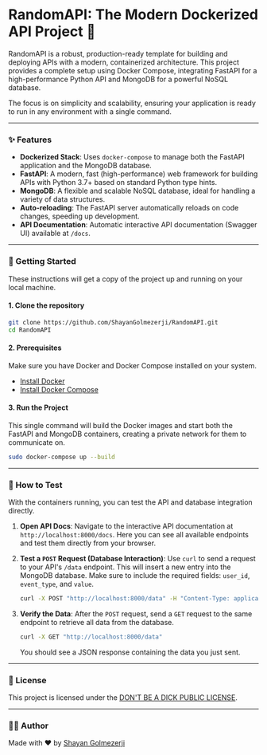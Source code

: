 # RandomAPI: The Modern Dockerized API Project 🚀

RandomAPI is a robust, production-ready template for building and deploying APIs with a modern, containerized architecture. This project provides a complete setup using Docker Compose, integrating FastAPI for a high-performance Python API and MongoDB for a powerful NoSQL database.

The focus is on simplicity and scalability, ensuring your application is ready to run in any environment with a single command.

-----

### ✨ Features

  * **Dockerized Stack**: Uses `docker-compose` to manage both the FastAPI application and the MongoDB database.
  * **FastAPI**: A modern, fast (high-performance) web framework for building APIs with Python 3.7+ based on standard Python type hints.
  * **MongoDB**: A flexible and scalable NoSQL database, ideal for handling a variety of data structures.
  * **Auto-reloading**: The FastAPI server automatically reloads on code changes, speeding up development.
  * **API Documentation**: Automatic interactive API documentation (Swagger UI) available at `/docs`.

-----

### 🚀 Getting Started

These instructions will get a copy of the project up and running on your local machine.

#### 1\. Clone the repository

```bash
git clone https://github.com/ShayanGolmezerji/RandomAPI.git
cd RandomAPI
```

#### 2\. Prerequisites

Make sure you have Docker and Docker Compose installed on your system.

  * [Install Docker](https://docs.docker.com/get-docker/)
  * [Install Docker Compose](https://docs.docker.com/compose/install/)

#### 3\. Run the Project

This single command will build the Docker images and start both the FastAPI and MongoDB containers, creating a private network for them to communicate on.

```bash
sudo docker-compose up --build
```

-----

### 🧠 How to Test

With the containers running, you can test the API and database integration directly.

1.  **Open API Docs**: Navigate to the interactive API documentation at `http://localhost:8000/docs`. Here you can see all available endpoints and test them directly from your browser.

2.  **Test a `POST` Request (Database Interaction)**: Use `curl` to send a request to your API's `/data` endpoint. This will insert a new entry into the MongoDB database. Make sure to include the required fields: `user_id`, `event_type`, and `value`.

    ```bash
    curl -X POST "http://localhost:8000/data" -H "Content-Type: application/json" -d '{"user_id": "test_user", "event_type": "page_view", "value": 1}'
    ```

3.  **Verify the Data**: After the `POST` request, send a `GET` request to the same endpoint to retrieve all data from the database.

    ```bash
    curl -X GET "http://localhost:8000/data"
    ```

    You should see a JSON response containing the data you just sent.

-----

### 📜 License

This project is licensed under the [DON'T BE A DICK PUBLIC LICENSE](https://github.com/ShayanGolmezerji/RandomAPI/blob/main/LICENSE.md).

-----

### 👨‍💻 Author

Made with ❤️ by [Shayan Golmezerji](https://github.com/shayangolmezerji)
